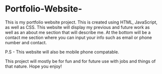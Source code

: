 # Portfolio-Website-
This is my portfolio website project. This is created using HTML, JavaScript, as well as CSS. This website will display my previous and future work as well as an about me section that will describe me. At the bottom will be a contact me section where you can input your info such as email or phone number and contact.

P.S - This website will also be mobile phone compatable.

This project will mostly be for fun and for future use with jobs and things of that nature. Hope you enjoy!